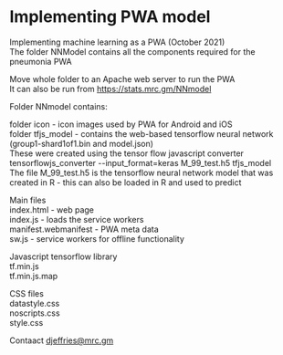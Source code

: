 # Implementing PWA model
Implementing machine learning as a PWA (October 2021)<br  />
The folder NNModel contains all the components required for the pneumonia PWA<br  />

Move whole folder to an Apache web server to run the PWA<br  />
It can also be run from https://stats.mrc.gm/NNmodel<br  />

Folder NNmodel contains:<br  />

folder icon - icon images used by PWA for Android and iOS<br  />
folder tfjs_model - contains the web-based tensorflow neural network (group1-shard1of1.bin and model.json)<br  />
These were created using the tensor flow javascript converter tensorflowjs_converter --input_format=keras M_99_test.h5 tfjs_model<br  />
The file M_99_test.h5 is the tensorflow neural network model that was created in R - this can also be loaded in R and used to predict<br  />

Main files<br  />
index.html - web page<br  />
index.js - loads the service workers<br  />
manifest.webmanifest - PWA meta data<br  />
sw.js - service workers for offline functionality<br  />

Javascript tensorflow library<br  />
tf.min.js<br  />
tf.min.js.map<br  />

CSS files<br  />
datastyle.css<br  />
noscripts.css<br  />
style.css<br  />

Contaact djeffries@mrc.gm<br  />
